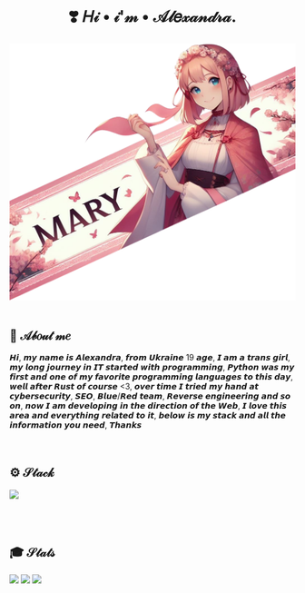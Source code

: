 <h1 align="center">❣️ 𝐻𝒾 • 𝒾'𝓂 • 𝒜𝓁𝑒𝓍𝒶𝓃𝒹𝓇𝒶.</h1>
<div>
  <img src="https://github.com/Mary064/Mary064/blob/main/headerorig.png">  
<div/>
<br>
<div>
  <h2>🌸 𝒜𝒷𝑜𝓊𝓉 𝓂𝑒</h2>
𝙃𝙞, 𝙢𝙮 𝙣𝙖𝙢𝙚 𝙞𝙨 𝘼𝙡𝙚𝙭𝙖𝙣𝙙𝙧𝙖, 𝙛𝙧𝙤𝙢 𝙐𝙠𝙧𝙖𝙞𝙣𝙚 19 𝙖𝙜𝙚, 𝙄 𝙖𝙢 𝙖 𝙩𝙧𝙖𝙣𝙨 𝙜𝙞𝙧𝙡, 𝙢𝙮 𝙡𝙤𝙣𝙜 𝙟𝙤𝙪𝙧𝙣𝙚𝙮 𝙞𝙣 𝙄𝙏 𝙨𝙩𝙖𝙧𝙩𝙚𝙙 𝙬𝙞𝙩𝙝 𝙥𝙧𝙤𝙜𝙧𝙖𝙢𝙢𝙞𝙣𝙜, 𝙋𝙮𝙩𝙝𝙤𝙣 𝙬𝙖𝙨 𝙢𝙮 𝙛𝙞𝙧𝙨𝙩 𝙖𝙣𝙙 𝙤𝙣𝙚 𝙤𝙛 𝙢𝙮 𝙛𝙖𝙫𝙤𝙧𝙞𝙩𝙚 𝙥𝙧𝙤𝙜𝙧𝙖𝙢𝙢𝙞𝙣𝙜 𝙡𝙖𝙣𝙜𝙪𝙖𝙜𝙚𝙨 𝙩𝙤 𝙩𝙝𝙞𝙨 𝙙𝙖𝙮, 𝙬𝙚𝙡𝙡 𝙖𝙛𝙩𝙚𝙧 𝙍𝙪𝙨𝙩 𝙤𝙛 𝙘𝙤𝙪𝙧𝙨𝙚 <3, 𝙤𝙫𝙚𝙧 𝙩𝙞𝙢𝙚 𝙄 𝙩𝙧𝙞𝙚𝙙 𝙢𝙮 𝙝𝙖𝙣𝙙 𝙖𝙩 𝙘𝙮𝙗𝙚𝙧𝙨𝙚𝙘𝙪𝙧𝙞𝙩𝙮, 𝙎𝙀𝙊, 𝘽𝙡𝙪𝙚/𝙍𝙚𝙙 𝙩𝙚𝙖𝙢, 𝙍𝙚𝙫𝙚𝙧𝙨𝙚 𝙚𝙣𝙜𝙞𝙣𝙚𝙚𝙧𝙞𝙣𝙜 𝙖𝙣𝙙 𝙨𝙤 𝙤𝙣, 𝙣𝙤𝙬 𝙄 𝙖𝙢 𝙙𝙚𝙫𝙚𝙡𝙤𝙥𝙞𝙣𝙜 𝙞𝙣 𝙩𝙝𝙚 𝙙𝙞𝙧𝙚𝙘𝙩𝙞𝙤𝙣 𝙤𝙛 𝙩𝙝𝙚 𝙒𝙚𝙗, 𝙄 𝙡𝙤𝙫𝙚 𝙩𝙝𝙞𝙨 𝙖𝙧𝙚𝙖 𝙖𝙣𝙙 𝙚𝙫𝙚𝙧𝙮𝙩𝙝𝙞𝙣𝙜 𝙧𝙚𝙡𝙖𝙩𝙚𝙙 𝙩𝙤 𝙞𝙩, 𝙗𝙚𝙡𝙤𝙬 𝙞𝙨 𝙢𝙮 𝙨𝙩𝙖𝙘𝙠 𝙖𝙣𝙙 𝙖𝙡𝙡 𝙩𝙝𝙚 𝙞𝙣𝙛𝙤𝙧𝙢𝙖𝙩𝙞𝙤𝙣 𝙮𝙤𝙪 𝙣𝙚𝙚𝙙, 𝙏𝙝𝙖𝙣𝙠𝙨
</div>
  <br>
    <br>

<div>
  <h2>⚙️ 𝒮𝓉𝒶𝒸𝓀</h2>
  <p>
  <a href="https://skillicons.dev">
    <img src="https://skillicons.dev/icons?i=html,css,js,ts,rust,c,python,robloxstudio,sass,git,react,bash,figma,linux,windows,kali,vscode,webstorm,pycharm,vite" />
  </a>
</p>
</div>
  <br>
    <br>
<div>
  <h2>🎓 𝒮𝓉𝒶𝓉𝓈</h2>
<picture>
  <source
    srcset="https://github-readme-stats.vercel.app/api?username=Mary064&show_icons=true&theme=synthwave"
    media="(prefers-color-scheme: dark)"
  />
  <source
    srcset="https://github-readme-stats.vercel.app/api?username=Mary064&show_icons=true"
    media="(prefers-color-scheme: light), (prefers-color-scheme: no-preference)"
  />
  <img src="https://github-readme-stats.vercel.app/api?username=anuraghazra&show_icons=true" />
</picture>
<img src="https://github-readme-stats.vercel.app/api/top-langs/?username=anuraghazra&layout=pie"/>

 <img src="https://github-readme-stats.vercel.app/api/wakatime?username=Mary666"/>
</div>

